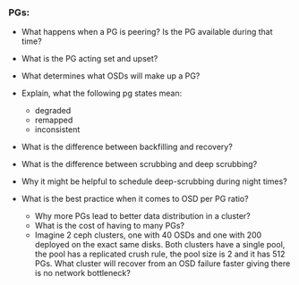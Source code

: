 ### PGs:

- What happens when a PG is peering? Is the PG available during that time?

- What is the PG acting set and upset?

- What determines what OSDs will make up a PG?

- Explain, what the following pg states mean:
  - degraded
  - remapped
  - inconsistent

- What is the difference between backfilling and recovery?

- What is the difference between scrubbing and deep scrubbing?

- Why it might be helpful to schedule deep-scrubbing during night times?

- What is the best practice when it comes to OSD per PG ratio?
  - Why more PGs lead to better data distribution in a cluster?
  - What is the cost of having to many PGs?
  - Imagine 2 ceph clusters, one with 40 OSDs and one with 200 deployed on the exact same disks. Both clusters have a single pool,
    the pool has a replicated crush rule, the pool size is 2 and it has 512 PGs. What cluster will recover
    from an OSD failure faster giving there is no network bottleneck?